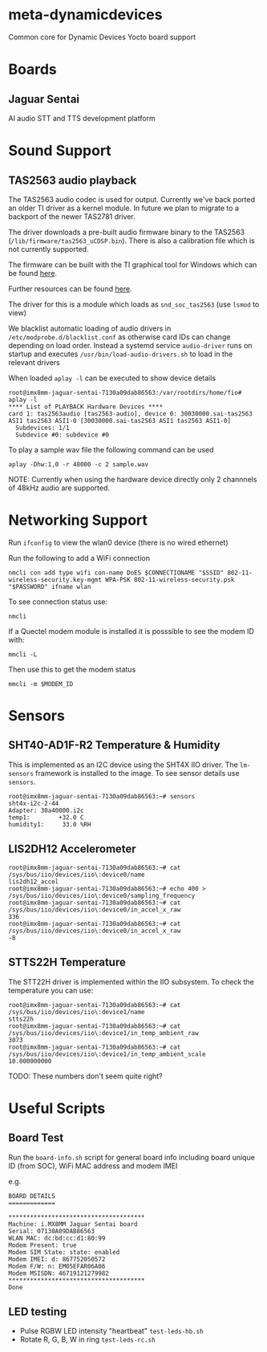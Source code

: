 # meta-dynamicdevices

Common core for Dynamic Devices Yocto board support

# Boards

## Jaguar Sentai

AI audio STT and TTS development platform

# Sound Support

## TAS2563 audio playback

The TAS2563 audio codec is used for output. Currently we've back ported an older TI driver as a kernel module. In future we plan to migrate to a backport of the newer TAS2781 driver.

The driver downloads a pre-built audio firmware binary to the TAS2563 (`/lib/firmware/tas2563_uCDSP.bin`). There is also a calibration file which is not currently supported.

The firmware can be built with the TI graphical tool for Windows which can be found [here](https://www.ti.com/tool/PUREPATHCONSOLE).
 
Further resources can be found [here](https://www.ti.com/product/TAS2563?keyMatch=TAS2563).

The driver for this is a module which loads as `snd_soc_tas2563` (use `lsmod` to view)

We blacklist automatic loading of audio drivers in `/etc/modprobe.d/blacklist.conf` as otherwise card IDs can change depending on load order. Instead a systemd service `audio-driver` runs on startup and executes `/usr/bin/load-audio-drivers.sh` to load in the relevant drivers

When loaded `aplay -l` can be executed to show device details

```
root@imx8mm-jaguar-sentai-7130a09dab86563:/var/rootdirs/home/fio# aplay -l            
**** List of PLAYBACK Hardware Devices ****
card 1: tas2563audio [tas2563-audio], device 0: 30030000.sai-tas2563 ASI1 tas2563 ASI1-0 [30030000.sai-tas2563 ASI1 tas2563 ASI1-0]
  Subdevices: 1/1
  Subdevice #0: subdevice #0
```

To play a sample wav file the following command can be used

```
aplay -Dhw:1,0 -r 48000 -c 2 sample.wav 
```

NOTE: Currently when using the hardware device directly only 2 channnels of 48kHz audio are supported.

# Networking Support

Run `ifconfig` to view the wlan0 device (there is no wired ethernet)

Run the following to add a WiFi connection

```
nmcli con add type wifi con-name DoES $CONNECTIONAME "$SSID" 802-11-wireless-security.key-mgmt WPA-PSK 802-11-wireless-security.psk "$PASSWORD" ifname wlan
```

To see connection status use:

```
nmcli
```

If a Quectel modem module is installed it is posssible to see the modem ID with:

```
mmcli -L
```

Then use this to get the modem status

```
mmcli -m $MODEM_ID
```

# Sensors

## SHT40-AD1F-R2 Temperature & Humidity

This is implemented as an I2C device using the SHT4X IIO driver. The `lm-sensors` framework is installed to the image. To see sensor details use `sensors`.

```
root@imx8mm-jaguar-sentai-7130a09dab86563:~# sensors
sht4x-i2c-2-44
Adapter: 30a40000.i2c
temp1:        +32.0 C  
humidity1:     33.0 %RH
```

## LIS2DH12 Accelerometer

```
root@imx8mm-jaguar-sentai-7130a09dab86563:~# cat /sys/bus/iio/devices/iio\:device0/name 
lis2dh12_accel
root@imx8mm-jaguar-sentai-7130a09dab86563:~# echo 400 > /sys/bus/iio/devices/iio\:device0/sampling_frequency
root@imx8mm-jaguar-sentai-7130a09dab86563:~# cat /sys/bus/iio/devices/iio\:device0/in_accel_x_raw 
336
root@imx8mm-jaguar-sentai-7130a09dab86563:~# cat /sys/bus/iio/devices/iio\:device0/in_accel_x_raw 
-8
```

## STTS22H Temperature

The STT22H driver is implemented within the IIO subsystem. To check the temperature you can use:

```
root@imx8mm-jaguar-sentai-7130a09dab86563:~# cat /sys/bus/iio/devices/iio\:device1/name 
stts22h
root@imx8mm-jaguar-sentai-7130a09dab86563:~# cat /sys/bus/iio/devices/iio\:device1/in_temp_ambient_raw 
3073
root@imx8mm-jaguar-sentai-7130a09dab86563:~# cat /sys/bus/iio/devices/iio\:device1/in_temp_ambient_scale 
10.000000000
```

TODO: These numbers don't seem quite right?

# Useful Scripts

## Board Test

Run the `board-info.sh` script for general board info including board unique ID (from SOC), WiFi MAC address and modem IMEI

e.g.

```
BOARD DETAILS
=============

**************************************
Machine: i.MX8MM Jaguar Sentai board
Serial: 07130A09DAB86563
WLAN MAC: dc:bd:cc:d1:80:99
Modem Present: true
Modem SIM State: state: enabled
Modem IMEI: d: 867752050572
Modem F/W: n: EM05EFAR06A06
Modem MSISDN: 46719121279982
**************************************
Done
```

## LED testing

- Pulse RGBW LED intensity "heartbeat" `test-leds-hb.sh`
- Rotate R, G, B, W in ring `test-leds-rc.sh`
